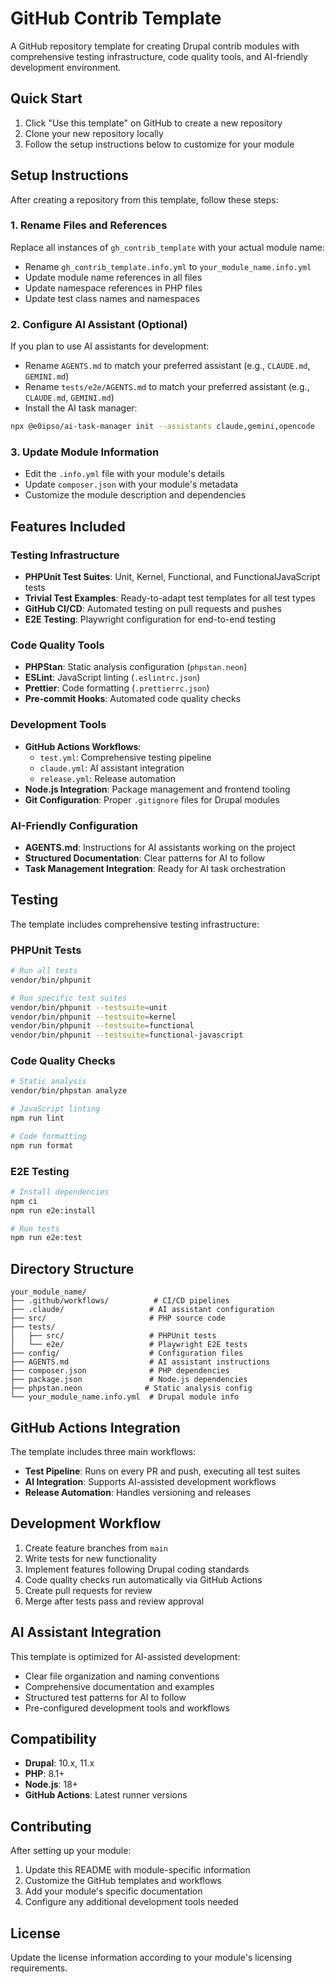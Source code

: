 # GitHub Contrib Template

A GitHub repository template for creating Drupal contrib modules with comprehensive testing infrastructure, code quality tools, and AI-friendly development environment.

## Quick Start

1. Click "Use this template" on GitHub to create a new repository
2. Clone your new repository locally
3. Follow the setup instructions below to customize for your module

## Setup Instructions

After creating a repository from this template, follow these steps:

### 1. Rename Files and References

Replace all instances of `gh_contrib_template` with your actual module name:

- Rename `gh_contrib_template.info.yml` to `your_module_name.info.yml`
- Update module name references in all files
- Update namespace references in PHP files
- Update test class names and namespaces

### 2. Configure AI Assistant (Optional)

If you plan to use AI assistants for development:

- Rename `AGENTS.md` to match your preferred assistant (e.g., `CLAUDE.md`, `GEMINI.md`)
- Rename `tests/e2e/AGENTS.md` to match your preferred assistant (e.g., `CLAUDE.md`, `GEMINI.md`)
- Install the AI task manager:

```bash
npx @e0ipso/ai-task-manager init --assistants claude,gemini,opencode
```

### 3. Update Module Information

- Edit the `.info.yml` file with your module's details
- Update `composer.json` with your module's metadata
- Customize the module description and dependencies

## Features Included

### Testing Infrastructure

- **PHPUnit Test Suites**: Unit, Kernel, Functional, and FunctionalJavaScript tests
- **Trivial Test Examples**: Ready-to-adapt test templates for all test types
- **GitHub CI/CD**: Automated testing on pull requests and pushes
- **E2E Testing**: Playwright configuration for end-to-end testing

### Code Quality Tools

- **PHPStan**: Static analysis configuration (`phpstan.neon`)
- **ESLint**: JavaScript linting (`.eslintrc.json`)
- **Prettier**: Code formatting (`.prettierrc.json`)
- **Pre-commit Hooks**: Automated code quality checks

### Development Tools

- **GitHub Actions Workflows**:
  - `test.yml`: Comprehensive testing pipeline
  - `claude.yml`: AI assistant integration
  - `release.yml`: Release automation
- **Node.js Integration**: Package management and frontend tooling
- **Git Configuration**: Proper `.gitignore` files for Drupal modules

### AI-Friendly Configuration

- **AGENTS.md**: Instructions for AI assistants working on the project
- **Structured Documentation**: Clear patterns for AI to follow
- **Task Management Integration**: Ready for AI task orchestration

## Testing

The template includes comprehensive testing infrastructure:

### PHPUnit Tests

```bash
# Run all tests
vendor/bin/phpunit

# Run specific test suites
vendor/bin/phpunit --testsuite=unit
vendor/bin/phpunit --testsuite=kernel
vendor/bin/phpunit --testsuite=functional
vendor/bin/phpunit --testsuite=functional-javascript
```

### Code Quality Checks

```bash
# Static analysis
vendor/bin/phpstan analyze

# JavaScript linting
npm run lint

# Code formatting
npm run format
```

### E2E Testing

```bash
# Install dependencies
npm ci
npm run e2e:install

# Run tests
npm run e2e:test
```

## Directory Structure

```
your_module_name/
├── .github/workflows/          # CI/CD pipelines
├── .claude/                   # AI assistant configuration
├── src/                       # PHP source code
├── tests/
│   ├── src/                   # PHPUnit tests
│   └── e2e/                   # Playwright E2E tests
├── config/                    # Configuration files
├── AGENTS.md                  # AI assistant instructions
├── composer.json              # PHP dependencies
├── package.json               # Node.js dependencies
├── phpstan.neon              # Static analysis config
└── your_module_name.info.yml  # Drupal module info
```

## GitHub Actions Integration

The template includes three main workflows:

- **Test Pipeline**: Runs on every PR and push, executing all test suites
- **AI Integration**: Supports AI-assisted development workflows
- **Release Automation**: Handles versioning and releases

## Development Workflow

1. Create feature branches from `main`
2. Write tests for new functionality
3. Implement features following Drupal coding standards
4. Code quality checks run automatically via GitHub Actions
5. Create pull requests for review
6. Merge after tests pass and review approval

## AI Assistant Integration

This template is optimized for AI-assisted development:

- Clear file organization and naming conventions
- Comprehensive documentation and examples
- Structured test patterns for AI to follow
- Pre-configured development tools and workflows

## Compatibility

- **Drupal**: 10.x, 11.x
- **PHP**: 8.1+
- **Node.js**: 18+
- **GitHub Actions**: Latest runner versions

## Contributing

After setting up your module:

1. Update this README with module-specific information
2. Customize the GitHub templates and workflows
3. Add your module's specific documentation
4. Configure any additional development tools needed

## License

Update the license information according to your module's licensing requirements.
